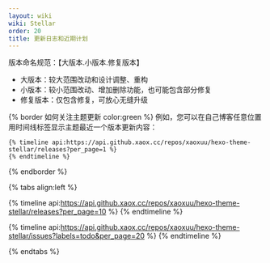 ```yaml
---
layout: wiki
wiki: Stellar
order: 20
title: 更新日志和近期计划
---
```


版本命名规范：【大版本.小版本.修复版本】

- 大版本：较大范围改动和设计调整、重构
- 小版本：较小范围改动、增加删除功能，也可能包含部分修复
- 修复版本：仅包含修复，可放心无缝升级

{% border 如何关注主题更新 color:green %}
例如，您可以在自己博客任意位置用时间线标签显示主题最近一个版本更新内容：
```
{% timeline api:https://api.github.xaox.cc/repos/xaoxuu/hexo-theme-stellar/releases?per_page=1 %}
{% endtimeline %}
```

{% endborder %}

{% tabs align:left %}

<!-- tab 更新日志 -->
{% timeline api:https://api.github.xaox.cc/repos/xaoxuu/hexo-theme-stellar/releases?per_page=10 %}
{% endtimeline %}

<!-- tab Todo -->
{% timeline api:https://api.github.xaox.cc/repos/xaoxuu/hexo-theme-stellar/issues?labels=todo&per_page=20 %}
{% endtimeline %}

{% endtabs %}



